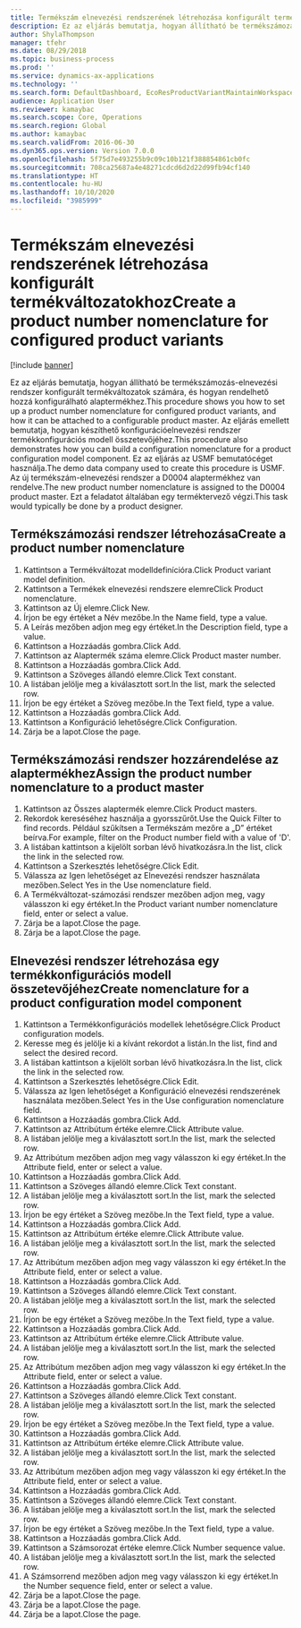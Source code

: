 ```yaml
---
title: Termékszám elnevezési rendszerének létrehozása konfigurált termékváltozatokhoz
description: Ez az eljárás bemutatja, hogyan állítható be termékszámozás-elnevezési rendszer konfigurált termékváltozatok számára, és hogyan rendelhető hozzá konfigurálható alaptermékhez.
author: ShylaThompson
manager: tfehr
ms.date: 08/29/2018
ms.topic: business-process
ms.prod: ''
ms.service: dynamics-ax-applications
ms.technology: ''
ms.search.form: DefaultDashboard, EcoResProductVariantMaintainWorkspace, EcoResNomenclature, EcoResProductListPage, EcoResProductDetails, PCProductConfigurationModelListPage, PCProductConfigurationModelDetails
audience: Application User
ms.reviewer: kamaybac
ms.search.scope: Core, Operations
ms.search.region: Global
ms.author: kamaybac
ms.search.validFrom: 2016-06-30
ms.dyn365.ops.version: Version 7.0.0
ms.openlocfilehash: 5f75d7e493255b9c09c10b121f388854861cb0fc
ms.sourcegitcommit: 708ca25687a4e48271cdcd6d2d22d99fb94cf140
ms.translationtype: HT
ms.contentlocale: hu-HU
ms.lasthandoff: 10/10/2020
ms.locfileid: "3985999"
---
```

# <a name="create-a-product-number-nomenclature-for-configured-product-variants"></a><span data-ttu-id="05545-103">Termékszám elnevezési rendszerének létrehozása konfigurált termékváltozatokhoz</span><span class="sxs-lookup"><span data-stu-id="05545-103">Create a product number nomenclature for configured product variants</span></span>

[!include [banner](../../includes/banner.md)]

<span data-ttu-id="05545-104">Ez az eljárás bemutatja, hogyan állítható be termékszámozás-elnevezési rendszer konfigurált termékváltozatok számára, és hogyan rendelhető hozzá konfigurálható alaptermékhez.</span><span class="sxs-lookup"><span data-stu-id="05545-104">This procedure shows you how to set up a product number nomenclature for configured product variants, and how it can be attached to a configurable product master.</span></span> <span data-ttu-id="05545-105">Az eljárás emellett bemutatja, hogyan készíthető konfigurációelnevezési rendszer termékkonfigurációs modell összetevőjéhez.</span><span class="sxs-lookup"><span data-stu-id="05545-105">This procedure also demonstrates how you can build a configuration nomenclature for a product configuration model component.</span></span> <span data-ttu-id="05545-106">Ez az eljárás az USMF bemutatócéget használja.</span><span class="sxs-lookup"><span data-stu-id="05545-106">The demo data company used to create this procedure is USMF.</span></span> <span data-ttu-id="05545-107">Az új termékszám-elnevezési rendszer a D0004 alaptermékhez van rendelve.</span><span class="sxs-lookup"><span data-stu-id="05545-107">The new product number nomenclature is assigned to the D0004 product master.</span></span> <span data-ttu-id="05545-108">Ezt a feladatot általában egy terméktervező végzi.</span><span class="sxs-lookup"><span data-stu-id="05545-108">This task would typically be done by a product designer.</span></span>


## <a name="create-a-product-number-nomenclature"></a><span data-ttu-id="05545-109">Termékszámozási rendszer létrehozása</span><span class="sxs-lookup"><span data-stu-id="05545-109">Create a product number nomenclature</span></span>
1. <span data-ttu-id="05545-110">Kattintson a Termékváltozat modelldefinícióra.</span><span class="sxs-lookup"><span data-stu-id="05545-110">Click Product variant model definition.</span></span>
2. <span data-ttu-id="05545-111">Kattintson a Termékek elnevezési rendszere elemre</span><span class="sxs-lookup"><span data-stu-id="05545-111">Click Product nomenclature.</span></span>
3. <span data-ttu-id="05545-112">Kattintson az Új elemre.</span><span class="sxs-lookup"><span data-stu-id="05545-112">Click New.</span></span>
4. <span data-ttu-id="05545-113">Írjon be egy értéket a Név mezőbe.</span><span class="sxs-lookup"><span data-stu-id="05545-113">In the Name field, type a value.</span></span>
5. <span data-ttu-id="05545-114">A Leírás mezőben adjon meg egy értéket.</span><span class="sxs-lookup"><span data-stu-id="05545-114">In the Description field, type a value.</span></span>
6. <span data-ttu-id="05545-115">Kattintson a Hozzáadás gombra.</span><span class="sxs-lookup"><span data-stu-id="05545-115">Click Add.</span></span>
7. <span data-ttu-id="05545-116">Kattintson az Alaptermék száma elemre.</span><span class="sxs-lookup"><span data-stu-id="05545-116">Click Product master number.</span></span>
8. <span data-ttu-id="05545-117">Kattintson a Hozzáadás gombra.</span><span class="sxs-lookup"><span data-stu-id="05545-117">Click Add.</span></span>
9. <span data-ttu-id="05545-118">Kattintson a Szöveges állandó elemre.</span><span class="sxs-lookup"><span data-stu-id="05545-118">Click Text constant.</span></span>
10. <span data-ttu-id="05545-119">A listában jelölje meg a kiválasztott sort.</span><span class="sxs-lookup"><span data-stu-id="05545-119">In the list, mark the selected row.</span></span>
11. <span data-ttu-id="05545-120">Írjon be egy értéket a Szöveg mezőbe.</span><span class="sxs-lookup"><span data-stu-id="05545-120">In the Text field, type a value.</span></span>
12. <span data-ttu-id="05545-121">Kattintson a Hozzáadás gombra.</span><span class="sxs-lookup"><span data-stu-id="05545-121">Click Add.</span></span>
13. <span data-ttu-id="05545-122">Kattintson a Konfiguráció lehetőségre.</span><span class="sxs-lookup"><span data-stu-id="05545-122">Click Configuration.</span></span>
14. <span data-ttu-id="05545-123">Zárja be a lapot.</span><span class="sxs-lookup"><span data-stu-id="05545-123">Close the page.</span></span>

## <a name="assign-the-product-number-nomenclature-to-a-product-master"></a><span data-ttu-id="05545-124">Termékszámozási rendszer hozzárendelése az alaptermékhez</span><span class="sxs-lookup"><span data-stu-id="05545-124">Assign the product number nomenclature to a product master</span></span>
1. <span data-ttu-id="05545-125">Kattintson az Összes alaptermék elemre.</span><span class="sxs-lookup"><span data-stu-id="05545-125">Click Product masters.</span></span>
2. <span data-ttu-id="05545-126">Rekordok kereséséhez használja a gyorsszűrőt.</span><span class="sxs-lookup"><span data-stu-id="05545-126">Use the Quick Filter to find records.</span></span> <span data-ttu-id="05545-127">Például szűkítsen a Termékszám mezőre a „D” értéket beírva.</span><span class="sxs-lookup"><span data-stu-id="05545-127">For example, filter on the Product number field with a value of 'D'.</span></span>
3. <span data-ttu-id="05545-128">A listában kattintson a kijelölt sorban lévő hivatkozásra.</span><span class="sxs-lookup"><span data-stu-id="05545-128">In the list, click the link in the selected row.</span></span>
4. <span data-ttu-id="05545-129">Kattintson a Szerkesztés lehetőségre.</span><span class="sxs-lookup"><span data-stu-id="05545-129">Click Edit.</span></span>
5. <span data-ttu-id="05545-130">Válassza az Igen lehetőséget az Elnevezési rendszer használata mezőben.</span><span class="sxs-lookup"><span data-stu-id="05545-130">Select Yes in the Use nomenclature field.</span></span>
6. <span data-ttu-id="05545-131">A Termékváltozat-számozási rendszer mezőben adjon meg, vagy válasszon ki egy értéket.</span><span class="sxs-lookup"><span data-stu-id="05545-131">In the Product variant number nomenclature field, enter or select a value.</span></span>
7. <span data-ttu-id="05545-132">Zárja be a lapot.</span><span class="sxs-lookup"><span data-stu-id="05545-132">Close the page.</span></span>
8. <span data-ttu-id="05545-133">Zárja be a lapot.</span><span class="sxs-lookup"><span data-stu-id="05545-133">Close the page.</span></span>

## <a name="create-nomenclature-for-a-product-configuration-model-component"></a><span data-ttu-id="05545-134">Elnevezési rendszer létrehozása egy termékkonfigurációs modell összetevőjéhez</span><span class="sxs-lookup"><span data-stu-id="05545-134">Create nomenclature for a product configuration model component</span></span>
1. <span data-ttu-id="05545-135">Kattintson a Termékkonfigurációs modellek lehetőségre.</span><span class="sxs-lookup"><span data-stu-id="05545-135">Click Product configuration models.</span></span>
2. <span data-ttu-id="05545-136">Keresse meg és jelölje ki a kívánt rekordot a listán.</span><span class="sxs-lookup"><span data-stu-id="05545-136">In the list, find and select the desired record.</span></span>
3. <span data-ttu-id="05545-137">A listában kattintson a kijelölt sorban lévő hivatkozásra.</span><span class="sxs-lookup"><span data-stu-id="05545-137">In the list, click the link in the selected row.</span></span>
4. <span data-ttu-id="05545-138">Kattintson a Szerkesztés lehetőségre.</span><span class="sxs-lookup"><span data-stu-id="05545-138">Click Edit.</span></span>
5. <span data-ttu-id="05545-139">Válassza az Igen lehetőséget a Konfiguráció elnevezési rendszerének használata mezőben.</span><span class="sxs-lookup"><span data-stu-id="05545-139">Select Yes in the Use configuration nomenclature field.</span></span>
6. <span data-ttu-id="05545-140">Kattintson a Hozzáadás gombra.</span><span class="sxs-lookup"><span data-stu-id="05545-140">Click Add.</span></span>
7. <span data-ttu-id="05545-141">Kattintson az Attribútum értéke elemre.</span><span class="sxs-lookup"><span data-stu-id="05545-141">Click Attribute value.</span></span>
8. <span data-ttu-id="05545-142">A listában jelölje meg a kiválasztott sort.</span><span class="sxs-lookup"><span data-stu-id="05545-142">In the list, mark the selected row.</span></span>
9. <span data-ttu-id="05545-143">Az Attribútum mezőben adjon meg vagy válasszon ki egy értéket.</span><span class="sxs-lookup"><span data-stu-id="05545-143">In the Attribute field, enter or select a value.</span></span>
10. <span data-ttu-id="05545-144">Kattintson a Hozzáadás gombra.</span><span class="sxs-lookup"><span data-stu-id="05545-144">Click Add.</span></span>
11. <span data-ttu-id="05545-145">Kattintson a Szöveges állandó elemre.</span><span class="sxs-lookup"><span data-stu-id="05545-145">Click Text constant.</span></span>
12. <span data-ttu-id="05545-146">A listában jelölje meg a kiválasztott sort.</span><span class="sxs-lookup"><span data-stu-id="05545-146">In the list, mark the selected row.</span></span>
13. <span data-ttu-id="05545-147">Írjon be egy értéket a Szöveg mezőbe.</span><span class="sxs-lookup"><span data-stu-id="05545-147">In the Text field, type a value.</span></span>
14. <span data-ttu-id="05545-148">Kattintson a Hozzáadás gombra.</span><span class="sxs-lookup"><span data-stu-id="05545-148">Click Add.</span></span>
15. <span data-ttu-id="05545-149">Kattintson az Attribútum értéke elemre.</span><span class="sxs-lookup"><span data-stu-id="05545-149">Click Attribute value.</span></span>
16. <span data-ttu-id="05545-150">A listában jelölje meg a kiválasztott sort.</span><span class="sxs-lookup"><span data-stu-id="05545-150">In the list, mark the selected row.</span></span>
17. <span data-ttu-id="05545-151">Az Attribútum mezőben adjon meg vagy válasszon ki egy értéket.</span><span class="sxs-lookup"><span data-stu-id="05545-151">In the Attribute field, enter or select a value.</span></span>
18. <span data-ttu-id="05545-152">Kattintson a Hozzáadás gombra.</span><span class="sxs-lookup"><span data-stu-id="05545-152">Click Add.</span></span>
19. <span data-ttu-id="05545-153">Kattintson a Szöveges állandó elemre.</span><span class="sxs-lookup"><span data-stu-id="05545-153">Click Text constant.</span></span>
20. <span data-ttu-id="05545-154">A listában jelölje meg a kiválasztott sort.</span><span class="sxs-lookup"><span data-stu-id="05545-154">In the list, mark the selected row.</span></span>
21. <span data-ttu-id="05545-155">Írjon be egy értéket a Szöveg mezőbe.</span><span class="sxs-lookup"><span data-stu-id="05545-155">In the Text field, type a value.</span></span>
22. <span data-ttu-id="05545-156">Kattintson a Hozzáadás gombra.</span><span class="sxs-lookup"><span data-stu-id="05545-156">Click Add.</span></span>
23. <span data-ttu-id="05545-157">Kattintson az Attribútum értéke elemre.</span><span class="sxs-lookup"><span data-stu-id="05545-157">Click Attribute value.</span></span>
24. <span data-ttu-id="05545-158">A listában jelölje meg a kiválasztott sort.</span><span class="sxs-lookup"><span data-stu-id="05545-158">In the list, mark the selected row.</span></span>
25. <span data-ttu-id="05545-159">Az Attribútum mezőben adjon meg vagy válasszon ki egy értéket.</span><span class="sxs-lookup"><span data-stu-id="05545-159">In the Attribute field, enter or select a value.</span></span>
26. <span data-ttu-id="05545-160">Kattintson a Hozzáadás gombra.</span><span class="sxs-lookup"><span data-stu-id="05545-160">Click Add.</span></span>
27. <span data-ttu-id="05545-161">Kattintson a Szöveges állandó elemre.</span><span class="sxs-lookup"><span data-stu-id="05545-161">Click Text constant.</span></span>
28. <span data-ttu-id="05545-162">A listában jelölje meg a kiválasztott sort.</span><span class="sxs-lookup"><span data-stu-id="05545-162">In the list, mark the selected row.</span></span>
29. <span data-ttu-id="05545-163">Írjon be egy értéket a Szöveg mezőbe.</span><span class="sxs-lookup"><span data-stu-id="05545-163">In the Text field, type a value.</span></span>
30. <span data-ttu-id="05545-164">Kattintson a Hozzáadás gombra.</span><span class="sxs-lookup"><span data-stu-id="05545-164">Click Add.</span></span>
31. <span data-ttu-id="05545-165">Kattintson az Attribútum értéke elemre.</span><span class="sxs-lookup"><span data-stu-id="05545-165">Click Attribute value.</span></span>
32. <span data-ttu-id="05545-166">A listában jelölje meg a kiválasztott sort.</span><span class="sxs-lookup"><span data-stu-id="05545-166">In the list, mark the selected row.</span></span>
33. <span data-ttu-id="05545-167">Az Attribútum mezőben adjon meg vagy válasszon ki egy értéket.</span><span class="sxs-lookup"><span data-stu-id="05545-167">In the Attribute field, enter or select a value.</span></span>
34. <span data-ttu-id="05545-168">Kattintson a Hozzáadás gombra.</span><span class="sxs-lookup"><span data-stu-id="05545-168">Click Add.</span></span>
35. <span data-ttu-id="05545-169">Kattintson a Szöveges állandó elemre.</span><span class="sxs-lookup"><span data-stu-id="05545-169">Click Text constant.</span></span>
36. <span data-ttu-id="05545-170">A listában jelölje meg a kiválasztott sort.</span><span class="sxs-lookup"><span data-stu-id="05545-170">In the list, mark the selected row.</span></span>
37. <span data-ttu-id="05545-171">Írjon be egy értéket a Szöveg mezőbe.</span><span class="sxs-lookup"><span data-stu-id="05545-171">In the Text field, type a value.</span></span>
38. <span data-ttu-id="05545-172">Kattintson a Hozzáadás gombra.</span><span class="sxs-lookup"><span data-stu-id="05545-172">Click Add.</span></span>
39. <span data-ttu-id="05545-173">Kattintson a Számsorozat értéke elemre.</span><span class="sxs-lookup"><span data-stu-id="05545-173">Click Number sequence value.</span></span>
40. <span data-ttu-id="05545-174">A listában jelölje meg a kiválasztott sort.</span><span class="sxs-lookup"><span data-stu-id="05545-174">In the list, mark the selected row.</span></span>
41. <span data-ttu-id="05545-175">A Számsorrend mezőben adjon meg vagy válasszon ki egy értéket.</span><span class="sxs-lookup"><span data-stu-id="05545-175">In the Number sequence field, enter or select a value.</span></span>
42. <span data-ttu-id="05545-176">Zárja be a lapot.</span><span class="sxs-lookup"><span data-stu-id="05545-176">Close the page.</span></span>
43. <span data-ttu-id="05545-177">Zárja be a lapot.</span><span class="sxs-lookup"><span data-stu-id="05545-177">Close the page.</span></span>
44. <span data-ttu-id="05545-178">Zárja be a lapot.</span><span class="sxs-lookup"><span data-stu-id="05545-178">Close the page.</span></span>

